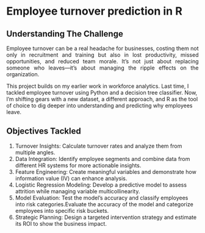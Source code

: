 # Employee turnover prediction in R

## Understanding The Challenge

<p align="justify">
Employee turnover can be a real headache for businesses, costing them not only in recruitment and training but also in lost productivity, missed opportunities, and reduced team morale. It’s not just about replacing someone who leaves—it’s about managing the ripple effects on the organization.

This project builds on my earlier work in workforce analytics. Last time, I tackled employee turnover using Python and a decision tree classifier. Now, I’m shifting gears with a new dataset, a different approach, and R as the tool of choice to dig deeper into understanding and predicting why employees leave.
</p>

## Objectives Tackled

1. Turnover Insights: Calculate turnover rates and analyze them from multiple angles.
2. Data Integration: Identify employee segments and combine data from different HR systems for more actionable insights.
3. Feature Engineering: Create meaningful variables and demonstrate how information value (IV) can enhance analysis.
4. Logistic Regression Modeling: Develop a predictive model to assess attrition while managing variable multicollinearity.
5. Model Evaluation: Test the model’s accuracy and classify employees into risk categories.Evaluate the accuracy of the model and categorize employees into specific risk buckets.
6. Strategic Planning: Design a targeted intervention strategy and estimate its ROI to show the business impact.
